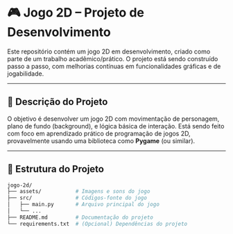 # 🎮 Jogo 2D – Projeto de Desenvolvimento

Este repositório contém um jogo 2D em desenvolvimento, criado como parte de um trabalho acadêmico/prático. O projeto está sendo construído passo a passo, com melhorias contínuas em funcionalidades gráficas e de jogabilidade.

---

## 📌 Descrição do Projeto

O objetivo é desenvolver um jogo 2D com movimentação de personagem, plano de fundo (background), e lógica básica de interação. Está sendo feito com foco em aprendizado prático de programação de jogos 2D, provavelmente usando uma biblioteca como **Pygame** (ou similar).

---

## 📁 Estrutura do Projeto

```bash
jogo-2d/
├── assets/           # Imagens e sons do jogo
├── src/              # Códigos-fonte do jogo
│   ├── main.py       # Arquivo principal do jogo
│   └── ...
├── README.md         # Documentação do projeto
└── requirements.txt  # (Opcional) Dependências do projeto
